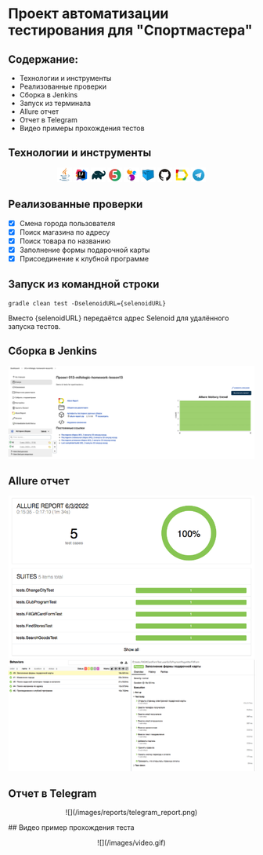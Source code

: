 # Проект автоматизации тестирования для "Спортмастера"

## Содержание:

* Технологии и инструменты
* Реализованные проверки
* Сборка в Jenkins
* Запуск из терминала
* Allure отчет
* Отчет в Telegram
* Видео примеры прохождения тестов


## Технологии и инструменты
<p align="center">
<img width="6%" src="/images/icons/Java.svg">
<img width="6%" src="/images/icons/Intelij_IDEA.svg">
<img width="6%" src="/images/icons/Gradle.svg">
<img width="6%" src="/images/icons/JUnit5.svg">
<img width="6%" src="/images/icons/Selenide.svg">
<img width="6%" src="/images/icons/Selenoid.svg">
<img width="6%" src="/images/icons/GitHub.svg">
<img width="6%" src="/images/icons/Allure_Report.svg">
<img width="6%" src="/images/icons/Telegram.svg">
</p>

## Реализованные проверки
- [x] Смена города пользователя
- [x] Поиск магазина по адресу
- [x] Поиск товара по названию
- [x] Заполнение формы подарочной карты
- [x] Присоединение к клубной программе 

## Запуск из командной строки
`gradle clean test -DselenoidURL={selenoidURL}`

Вместо {selenoidURL} передаётся адрес Selenoid для удалённого запуска тестов.

## Сборка в Jenkins

![](/images/reports/jenkins_report.png)

## Allure отчет

![](/images/reports/allure_main.png)
![](/images/reports/test_example.png)

## Отчет в Telegram
<p align="center">
![](/images/reports/telegram_report.png)
</p>
## Видео пример прохождения теста
<p align="center">
![](/images/video.gif)
</p>